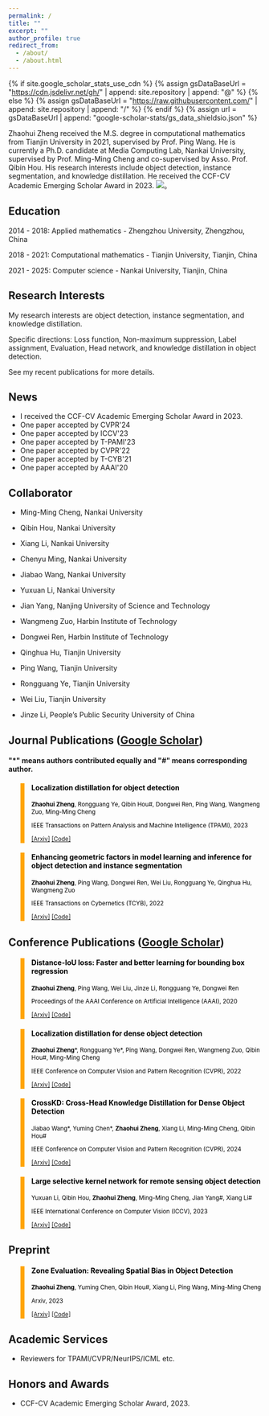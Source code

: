 ```yaml
---
permalink: /
title: ""
excerpt: ""
author_profile: true
redirect_from: 
  - /about/
  - /about.html
---
```


{% if site.google_scholar_stats_use_cdn %}
{% assign gsDataBaseUrl = "https://cdn.jsdelivr.net/gh/" | append: site.repository | append: "@" %}
{% else %}
{% assign gsDataBaseUrl = "https://raw.githubusercontent.com/" | append: site.repository | append: "/" %}
{% endif %}
{% assign url = gsDataBaseUrl | append: "google-scholar-stats/gs_data_shieldsio.json" %}

<span class='anchor' id='about-me'></span>

Zhaohui Zheng received the M.S. degree in computational mathematics from Tianjin University in 2021, supervised by Prof. Ping Wang.
He is currently a Ph.D. candidate at Media Computing Lab, Nankai University, supervised by Prof. Ming-Ming Cheng and co-supervised by Asso. Prof. Qibin Hou.
His research interests include object detection, instance segmentation, and knowledge distillation.
He received the CCF-CV Academic Emerging Scholar Award in 2023.
 <a href='https://scholar.google.com/citations?user=0X71NDYAAAAJ'><img src="https://img.shields.io/endpoint?url={{ url | url_encode }}&logo=Google%20Scholar&labelColor=f6f6f6&color=9cf&style=flat&label=Citation"></a>。

## Education

2014 - 2018: Applied mathematics - Zhengzhou University, Zhengzhou, China

2018 - 2021: Computational mathematics - Tianjin University, Tianjin, China

2021 - 2025: Computer science - Nankai University, Tianjin, China

<span class='anchor' id='-education'></span>

## Research Interests

My research interests are object detection, instance segmentation, and knowledge distillation. 

Specific directions: Loss function, Non-maximum suppression, Label assignment, Evaluation, Head network, and knowledge distillation in object detection.

See my recent publications for more details.

<span class='anchor' id='-new'></span>

## News

+ I received the CCF-CV Academic Emerging Scholar Award in 2023.
+ One paper accepted by CVPR'24
+ One paper accepted by ICCV'23
+ One paper accepted by T-PAMI'23
+ One paper accepted by CVPR'22
+ One paper accepted by T-CYB'21
+ One paper accepted by AAAI'20

<span class='anchor' id='-collaborator'></span>

## Collaborator

+ Ming-Ming Cheng, Nankai University
+ Qibin Hou, Nankai University
+ Xiang Li, Nankai University
+ Chenyu Ming, Nankai University
+ Jiabao Wang, Nankai University
+ Yuxuan Li, Nankai University
  
+ Jian Yang, Nanjing University of Science and Technology
  
+ Wangmeng Zuo, Harbin Institute of Technology
+ Dongwei Ren, Harbin Institute of Technology
  
+ Qinghua Hu, Tianjin University
+ Ping Wang, Tianjin University
+ Rongguang Ye, Tianjin University
+ Wei Liu, Tianjin University
  
+ Jinze Li, People’s Public Security University of China

<span class='anchor' id='-pub'></span>

## Journal Publications ([Google Scholar](https://scholar.google.com/citations?user=0X71NDYAAAAJ&hl=en))

#### "*" means authors contributed equally and "#" means corresponding author.

<blockquote style="color: black;  border-width: 8px; border-color: orange">   
  <h4>Localization distillation for object detection</h4>   
  <sub><p style="line-height:15px"> <b>Zhaohui Zheng</b>, Rongguang Ye, Qibin Hou#, Dongwei Ren, Ping Wang, Wangmeng Zuo, Ming-Ming Cheng</p> 
  <p style="line-height:15px">IEEE Transactions on Pattern Analysis and Machine Intelligence (TPAMI), 2023</p>   
  <p style="line-height:15px"> <a href="https://arxiv.org/pdf/2204.05957.pdf">[Arxiv]</a> <a href="https://github.com/HikariTJU/LD" class="redlink">[Code]</a></p>   
  </sub>
</blockquote>

<blockquote style="color: black;  border-width: 8px; border-color: orange">   
  <h4>Enhancing geometric factors in model learning and inference for object detection and instance segmentation</h4>   
  <sub><p style="line-height:15px"> <b>Zhaohui Zheng</b>, Ping Wang, Dongwei Ren, Wei Liu, Rongguang Ye, Qinghua Hu, Wangmeng Zuo</p> 
  <p style="line-height:15px">IEEE Transactions on Cybernetics (TCYB), 2022</p>   
  <p style="line-height:15px"> <a href="https://arxiv.org/pdf/2005.03572.pdf">[Arxiv]</a> <a href="https://github.com/Zzh-tju/CIoU" class="redlink">[Code]</a></p>   
  </sub>
</blockquote>

## Conference Publications ([Google Scholar](https://scholar.google.com/citations?user=0X71NDYAAAAJ&hl=en))

<blockquote style="color: black;  border-width: 8px; border-color: orange">   
  <h4>Distance-IoU loss: Faster and better learning for bounding box regression</h4>   
  <sub><p style="line-height:15px"> <b>Zhaohui Zheng</b>, Ping Wang, Wei Liu, Jinze Li, Rongguang Ye, Dongwei Ren</p> 
  <p style="line-height:15px">Proceedings of the AAAI Conference on Artificial Intelligence (AAAI), 2020</p>   
  <p style="line-height:15px"> <a href="https://doi.org/10.1609/aaai.v34i07.6999">[Arxiv]</a> <a href="https://github.com/Zzh-tju/DIoU">[Code]</a></p>   
  </sub>
</blockquote>

<blockquote style="color: black;  border-width: 8px; border-color: orange">   
  <h4>Localization distillation for dense object detection</h4>   
  <sub><p style="line-height:15px"> <b>Zhaohui Zheng</b>*, Rongguang Ye*, Ping Wang, Dongwei Ren, Wangmeng Zuo, Qibin Hou#, Ming-Ming Cheng</p> 
  <p style="line-height:15px">IEEE Conference on Computer Vision and Pattern Recognition (CVPR), 2022</p>   
  <p style="line-height:15px"> <a href="https://openaccess.thecvf.com/content/CVPR2022/papers/Zheng_Localization_Distillation_for_Dense_Object_Detection_CVPR_2022_paper.pdf">[Arxiv]</a> <a href="https://github.com/HikariTJU/LD">[Code]</a></p>   
  </sub>
</blockquote>

<blockquote style="color: black;  border-width: 8px; border-color: orange">   
  <h4>CrossKD: Cross-Head Knowledge Distillation for Dense Object Detection</h4>   
  <sub><p style="line-height:15px"> Jiabao Wang*, Yuming Chen*, <b>Zhaohui Zheng</b>, Xiang Li, Ming-Ming Cheng, Qibin Hou#</p> 
  <p style="line-height:15px">IEEE Conference on Computer Vision and Pattern Recognition (CVPR), 2024</p>   
  <p style="line-height:15px"> <a href="https://arxiv.org/pdf/2306.11369.pdf">[Arxiv]</a> <a href="https://github.com/jbwang1997/CrossKD">[Code]</a></p>   
  </sub>
</blockquote>

<blockquote style="color: black;  border-width: 8px; border-color: orange">   
  <h4>Large selective kernel network for remote sensing object detection</h4>   
  <sub><p style="line-height:15px"> Yuxuan Li, Qibin Hou, <b>Zhaohui Zheng</b>, Ming-Ming Cheng, Jian Yang#, Xiang Li#</p> 
  <p style="line-height:15px">IEEE International Conference on Computer Vision (ICCV), 2023</p>   
  <p style="line-height:15px"> <a href="https://openaccess.thecvf.com/content/ICCV2023/papers/Li_Large_Selective_Kernel_Network_for_Remote_Sensing_Object_Detection_ICCV_2023_paper.pdf">[Arxiv]</a> <a href="https://github.com/VCIP-RGBD/DFormer">[Code]</a></p>   
  </sub>
</blockquote>

## Preprint

<blockquote style="color: black;  border-width: 8px; border-color: orange">   
  <h4>Zone Evaluation: Revealing Spatial Bias in Object Detection</h4>   
  <sub><p style="line-height:15px"> <b>Zhaohui Zheng</b>, Yuming Chen, Qibin Hou#, Xiang Li, Ping Wang, Ming-Ming Cheng</p> 
  <p style="line-height:15px">Arxiv, 2023</p>   
  <p style="line-height:15px"> <a href="https://arxiv.org/pdf/2310.13215.pdf">[Arxiv]</a> <a href="https://github.com/Zzh-tju/ZoneEval" class="redlink">[Code]</a></p>   
  </sub>
</blockquote>

<span class='anchor' id='-services'></span>

## Academic Services

+ Reviewers for TPAMI/CVPR/NeurIPS/ICML etc.

<span class='anchor' id='-awards'></span>

## Honors and Awards

+ CCF-CV Academic Emerging Scholar Award, 2023.
